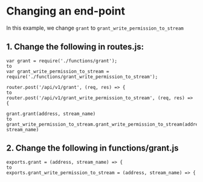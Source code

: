 # Changing an end-point

In this example, we change `grant` to `grant_write_permission_to_stream`

## 1. Change the following in routes.js:
```
var grant = require('./functions/grant');
to
var grant_write_permission_to_stream = require('./functions/grant_write_permission_to_stream');
```
```
router.post('/api/v1/grant', (req, res) => {
to
router.post('/api/v1/grant_write_permission_to_stream', (req, res) => {
```
```
grant.grant(address, stream_name)
to
grant_write_permission_to_stream.grant_write_permission_to_stream(address, stream_name)
```

## 2. Change the following in functions/grant.js
```
exports.grant = (address, stream_name) => {
to
exports.grant_write_permission_to_stream = (address, stream_name) => {
```
